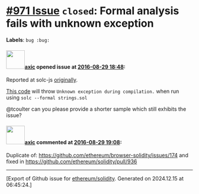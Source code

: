# [\#971 Issue](https://github.com/ethereum/solidity/issues/971) `closed`: Formal analysis fails with unknown exception
**Labels**: `bug :bug:`


#### <img src="https://avatars.githubusercontent.com/u/20340?v=4" width="50">[axic](https://github.com/axic) opened issue at [2016-08-29 18:48](https://github.com/ethereum/solidity/issues/971):

Reported at solc-js [originally](https://github.com/ethereum/solc-js/issues/44).

[This code](https://github.com/tcoulter/solc-result-bug/blob/master/strings.sol) will throw `Unknown exception during compilation.` when run using `solc --formal strings.sol`

@tcoulter can you please provide a shorter sample which still exhibits the issue?


#### <img src="https://avatars.githubusercontent.com/u/20340?v=4" width="50">[axic](https://github.com/axic) commented at [2016-08-29 19:08](https://github.com/ethereum/solidity/issues/971#issuecomment-243223387):

Duplicate of: https://github.com/ethereum/browser-solidity/issues/174 and fixed in https://github.com/ethereum/solidity/pull/936


-------------------------------------------------------------------------------



[Export of Github issue for [ethereum/solidity](https://github.com/ethereum/solidity). Generated on 2024.12.15 at 06:45:24.]
